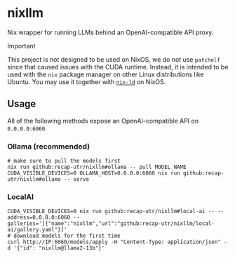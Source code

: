 # nixllm

Nix wrapper for running LLMs behind an OpenAI-compatible API proxy.

> [!important]
> This project is not designed to be used on NixOS, we do not use `patchelf` since that caused issues with the CUDA runtime.
> Instead, it is intended to be used with the `nix` package manager on other Linux distributions like Ubuntu.
> You may use it together with [`nix-ld`](https://github.com/Mic92/nix-ld) on NixOS.

## Usage

All of the following methods expose an OpenAI-compatible API on `0.0.0.0:6060`.

### Ollama (recommended)

```shell
# make sure to pull the models first
nix run github:recap-utr/nixllm#ollama -- pull MODEL_NAME
CUDA_VISIBLE_DEVICES=0 OLLAMA_HOST=0.0.0.0:6060 nix run github:recap-utr/nixllm#ollama -- serve
```

### LocalAI

```shell
CUDA_VISIBLE_DEVICES=0 nix run github:recap-utr/nixllm#local-ai -- --address=0.0.0.0:6060 --galleries='[{"name":"nixllm","url":"github:recap-utr/nixllm/local-ai/gallery.yaml"}]'
# download models for the first time
curl http://IP:6060/models/apply -H "Content-Type: application/json" -d '{"id": "nixllm@llama2-13b"}'
```
